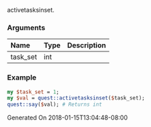 activetasksinset.
### Arguments
**Name**|**Type**|**Description**
:---|:---|:---
task_set|int|

### Example

```perl
my $task_set = 1;
my $val = quest::activetasksinset($task_set);
quest::say($val); # Returns int
```


Generated On 2018-01-15T13:04:48-08:00